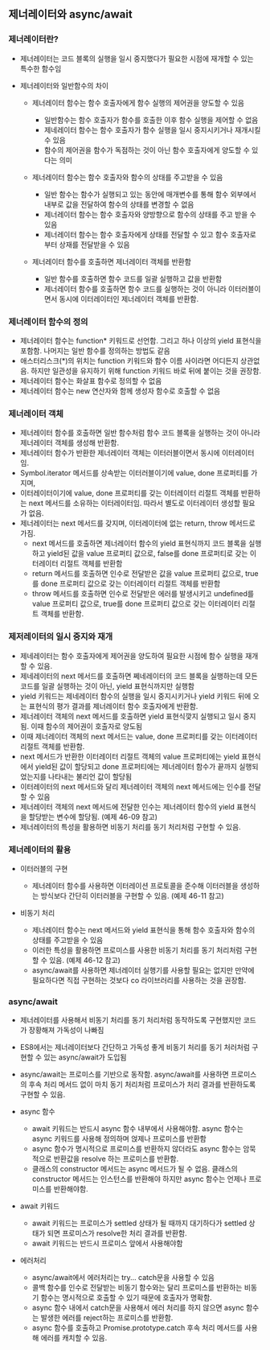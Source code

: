 ## 제너레이터와 async/await

### 제너레이터란?

- 제너레이터는 코드 블록의 실행을 일시 중지했다가 필요한 시점에 재개할 수 있는 특수한 함수임
- 제너레이터와 일반함수의 차이

  - 제너레이터 함수는 함수 호출자에게 함수 실행의 제어권을 양도할 수 있음

    - 일반함수는 함수 호출자가 함수를 호출한 이후 함수 실행을 제어할 수 없음
    - 제네레이터 함수는 함수 호출자가 함수 실행을 일시 중지시키거나 재개시킬 수 있음
    - 함수의 제어권을 함수가 독점하는 것이 아닌 함수 호출자에게 양도할 수 있다는 의미

  - 제너레이터 함수는 함수 호출자와 함수의 상태를 주고받을 수 있음

    - 일반 함수는 함수가 실행되고 있는 동안에 매개변수를 통해 함수 외부에서 내부로 값을 전달하여 함수의 상태를 변경할 수 없음
    - 제너레이터 함수는 함수 호출자와 양방향으로 함수의 상태를 주고 받을 수 있음
    - 제너레이터 함수는 함수 호출자에게 상태를 전달할 수 있고 함수 호출자로부터 상재를 전달받을 수 있음

  - 제너레이터 함수를 호출하면 제너레이터 객체를 반환함

    - 일반 함수를 호출하면 함수 코드를 일괄 실행하고 값을 반환함
    - 제너레이터 함수를 호출하면 함수 코드를 실행하는 것이 아니라 이터러블이면서 동시에 이터레이터인 제너레이터 객체를 반환함.

### 제너레이터 함수의 정의

- 제너레이터 함수는 function\* 키워드로 선언함. 그리고 하나 이상의 yield 표현식을 포함함. 나머지는 일반 함수를 정의하는 방법도 같음
- 애스터리스크(\*)의 위치는 function 키워드와 함수 이름 사이라면 어디든지 상관없음. 하지만 일관성을 유지하기 위해 function 키워드 바로 뒤에 붙이는 것을 권장함.
- 제너레이터 함수는 화살표 함수로 정의할 수 없음
- 제너레이터 함수는 new 연산자와 함께 생성자 함수로 호출할 수 없음

### 제너레이터 객체

- 제너레이터 함수를 호출하면 일반 함수처럼 함수 코드 블록을 실행하는 것이 아니라 제너레이터 객체를 생성해 반환함.
- 제너레이터 함수가 반환한 제너레이터 객체는 이터러블이면서 동시에 이터레이터임.
- Symbol.iterator 메서드를 상속받는 이터러블이기에 value, done 프로퍼티를 가지며,
- 이터레이터이기에 value, done 프로퍼티를 갖는 이터레이터 리절트 객체를 반환하는 next 메서드를 소유하는 이터레이터임. 따라서 별도로 이터레이터 생성할 필요가 없음.
- 제너레이터는 next 메서드를 갖지며, 이터레이터에 없는 return, throw 메서드로 가짐.
  - next 메서드를 호출하면 제너레이터 함수의 yield 표현식까지 코드 블록을 실행하고 yield된 값을 value 프로퍼티 값으로, false를 done 프로퍼티로 갖는 이터레이터 리절트 객체를 반환함
  - return 메서드를 호출하면 인수로 전달받은 값을 value 프로퍼티 값으로, true를 done 프로퍼티 값으로 갖는 이터레이터 리절트 객체를 반환함
  - throw 메서드를 호출하면 인수로 전달받은 에러를 발생시키고 undefined를 value 프로퍼티 값으로, true를 done 프로퍼티 값으로 갖는 이터레이터 리절트 객체를 반환함.

### 제저레이터의 일시 중지와 재개

- 제네레이터는 함수 호출자에게 제어권을 양도하여 필요한 시점에 함수 실행을 재개할 수 있음.
- 제네레이터의 next 메서드를 호출하면 쩨네레이터의 코드 블록을 실행하는데 모든 코드를 일괄 실행하는 것이 아닌, yield 표현식까지만 실행함
- yield 키워드는 제네레이터 함수의 실행을 일시 중지시키거나 yield 키워드 뒤에 오는 표현식의 평가 결과를 제너레이터 함수 호출자에게 반환함.
- 제너레이터 객체의 next 메서드를 호출하면 yield 표현식깢지 실행되고 일시 중지 됨. 이때 함수의 제어권이 호출자로 양도됨
- 이때 제너레이터 객체의 next 메서드는 value, done 프로퍼티를 갖는 이터레이터 리절트 객체를 반환함.
- next 메서드가 반환한 이터레이터 리절트 객체의 value 프로퍼티에는 yield 표현식에서 yield된 값이 할당되고 done 프로퍼티에는 제너레이터 함수가 끝까지 실행되었는지를 나타내는 불리언 값이 할당됨
- 이터레이터의 next 메서드와 달리 제너레이터 객체의 next 메서드에는 인수를 전달할 수 있음
- 제너레이터 객체의 next 메서드에 전달한 인수는 제너레이터 함수의 yield 표현식을 할당받는 변수에 할당됨. (예제 46-09 참고)
- 제너레이터의 특성을 활용하면 비동기 처리를 동기 처리처럼 구현할 수 있음.

### 제너레이터의 활용

- 이터러블의 구현

  - 제너레이터 함수를 사용하면 이터레이션 프로토콜을 준수해 이터러블을 생성하는 방식보다 간단히 이터러블을 구현할 수 있음. (예제 46-11 참고)

- 비동기 처리

  - 제너레이터 함수는 next 메서드와 yield 표현식을 통해 함수 호출자와 함수의 상태를 주고받을 수 있음
  - 이러한 특성을 활용하면 프로미스를 사용한 비동기 처리를 동기 처리처럼 구현할 수 있음. (예제 46-12 참고)
  - async/await를 사용하면 제너레이터 실행기를 사용할 필요는 없지만 만약에 필요하다면 직접 구현하는 것보다 co 라이브러리를 사용하는 것을 권장함.

### async/await

- 제너레이터를 사용해서 비동기 처리를 동기 처리처럼 동작하도록 구현했지만 코드가 장황해져 가독성이 나빠짐
- ES8에서는 제너레이터보다 간단하고 가독성 좋게 비동기 처리를 동기 처러처럼 구현할 수 있는 async/await가 도입됨
- async/await는 프로미스를 기반으로 동작함. async/await를 사용하면 프로미스의 후속 처리 메서드 없이 마치 동기 처리처럼 프로미스가 처리 결과를 반환하도록 구현할 수 있음.

- async 함수

  - await 키워드는 반드시 async 함수 내부에서 사용해야함. async 함수는 async 키워드를 사용해 정의하며 얹제나 프로미스를 반환함
  - async 함수가 명시적으로 프로미스를 반환하지 않더라도 async 함수는 암묵적으로 반환값을 resolve 하는 프로미스를 반환함.
  - 클래스의 constructor 메서드는 async 메서드가 될 수 없음. 클래스의 constructor 메서드는 인스턴스를 반환해야 하지만 async 함수는 언제나 프로미스를 반환해야함.

- await 키워드

  - await 키워드는 프로미스가 settled 상태가 될 때까지 대기하다가 settled 상태가 되면 프로미스가 resolve한 처리 결과를 반환함.
  - await 키워드는 반드시 프로미스 앞에서 사용해야함

- 에러처리

  - async/await에서 에러처리는 try... catch문을 사용할 수 있음
  - 콜백 함수를 인수로 전달받는 비동기 함수와는 달리 프로미스를 반환하는 비동기 함수는 명시적으로 호출할 수 있기 때문에 호출자가 명확함.
  - async 함수 내에서 catch문을 사용해서 에러 처리를 하지 않으면 async 함수는 발생한 에러를 reject하는 프로미스를 반환함.
  - async 함수를 호출하고 Promise.prototype.catch 후속 처리 메서드를 사용해 에러를 캐치할 수 있음.
